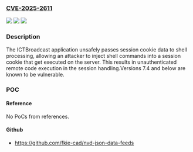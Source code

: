 ### [CVE-2025-2611](https://cve.mitre.org/cgi-bin/cvename.cgi?name=CVE-2025-2611)
![](https://img.shields.io/static/v1?label=Product&message=ICTBroadcast&color=blue)
![](https://img.shields.io/static/v1?label=Version&message=0%20&color=brightgreen)
![](https://img.shields.io/static/v1?label=Vulnerability&message=CWE-20%20Improper%20Input%20Validation&color=brightgreen)

### Description

The ICTBroadcast application unsafely passes session cookie data to shell processing, allowing an attacker to inject shell commands into a session cookie that get executed on the server. This results in unauthenticated remote code execution in the session handling.Versions 7.4 and below are known to be vulnerable.

### POC

#### Reference
No PoCs from references.

#### Github
- https://github.com/fkie-cad/nvd-json-data-feeds

